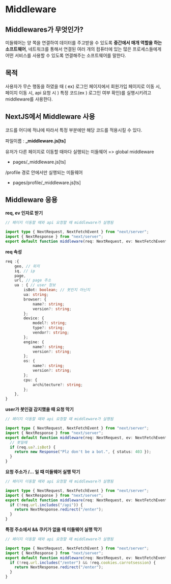 # Middleware

## Middlewares가 무엇인가?

미들웨어는 양 쪽을 연결하여 데이터를 주고받을 수 있도록 **중간에서 매개 역할을 하는 소프트웨어**, 네트워크를 통해서 연결된 여러 개의 컴퓨터에 있는 많은 프로세스들에게 어떤 서비스를 사용할 수 있도록 연결해주는 소프트웨어를 말한다.

## 목적

사용자가 무슨 행동을 하였을 때 ( ex) 로그인 페이지에서 회원가입 페이지로 이동 시, 페이지 이동 시, api 요청 시 ) 특정 코드(ex ) 로그인 여부 확인)를 실행시키려고 middleware를 사용한다.

## NextJS에서 Middleware 사용

코드를 어디에 적냐에 따라서 특정 부분에만 해당 코드를 적용시킬 수 있다.

파일이름 : **\_middleware.js[ts]**

유저가 다른 페이지로 이동할 때마다 실행되는 미들웨어 => global middleware

- pages/\_middleware.js[ts]

/profile 경로 안에서만 실행되는 미들웨어

- pages/profile/\_middleware.js[ts]

## Middleware 응용

**req, ev 인자로 받기**

```ts
// 페이지 이동할 때와 api 요청할 때 middleware가 실행됨

import type { NextRequest, NextFetchEvent } from "next/server";
import { NextResponse } from "next/server";
export default function middleware(req: NextRequest, ev: NextFetchEvent);
```

**req 속성**

```ts
req :{
    geo, // 위치
    iq, // ip
    page,
    url, // page 주소
    ua : { // user 정보
        isBot: boolean; // 봇인지 아닌지
        ua: string;
        browser: {
            name?: string;
            version?: string;
        };
        device: {
            model?: string;
            type?: string;
            vendor?: string;
        };
        engine: {
            name?: string;
            version?: string;
        };
        os: {
            name?: string;
            version?: string;
        };
        cpu: {
            architecture?: string;
        };
    },
}
```

**user가 봇인걸 감지했을 때 요청 막기**

```ts
// 페이지 이동할 때와 api 요청할 때 middleware가 실행됨

import type { NextRequest, NextFetchEvent } from "next/server";
import { NextResponse } from "next/server";
export default function middleware(req: NextRequest, ev: NextFetchEvent) {
  // 봇일때
  if (req.ua?.isBot) {
    return new Response("Plz don't be a bot.", { status: 403 });
  }
}
```

**요청 주소가 /... 일 때 미들웨어 실행 막기**

```ts
// 페이지 이동할 때와 api 요청할 때 middleware가 실행됨

import type { NextRequest, NextFetchEvent } from "next/server";
import { NextResponse } from "next/server";
export default function middleware(req: NextRequest, ev: NextFetchEvent) {
  if (!req.url.includes("/api")) {
    return NextResponse.redirect("/enter");
  }
}
```

**특정 주소에서 && 쿠키가 없을 때 미들웨어 실행 막기**

```ts
// 페이지 이동할 때와 api 요청할 때 middleware가 실행됨

import type { NextRequest, NextFetchEvent } from "next/server";
import { NextResponse } from "next/server";
export default function middleware(req: NextRequest, ev: NextFetchEvent) {
  if (!req.url.includes("/enter") && !req.cookies.carrotsession) {
    return NextResponse.redirect("/enter");
  }
}
```
